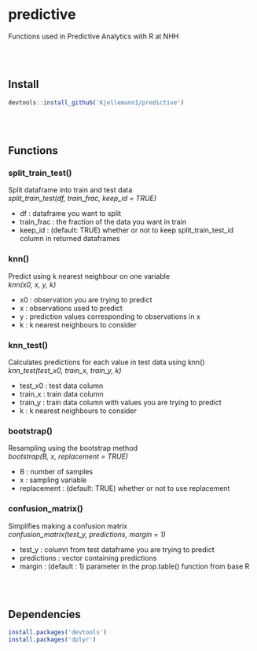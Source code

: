 # **predictive**  
Functions used in Predictive Analytics with R at NHH

<br></br>

## **Install**
```R
devtools::install_github('Kjellemann1/predictive')  
```

<br></br>

## **Functions**  

### **split_train_test()**
Split dataframe into train and test data  
*split_train_test(df, train_frac, keep_id = TRUE)*
- df : dataframe you want to split
- train_frac : the fraction of the data you want in train
- keep_id : (default: TRUE) whether or not to keep split_train_test_id column in returned dataframes 

### **knn()**  
Predict using k nearest neighbour on one variable  
*knn(x0, x, y, k)*  
- x0 : observation you are trying to predict
- x : observations used to predict
- y : prediction values corresponding to observations in x
- k : k nearest neighbours to consider

### **knn_test()**  
Calculates predictions for each value in test data using knn()  
*knn_test(test_x0, train_x, train_y, k)*  
- test_x0 : test data column
- train_x : train data column
- train_y : train data column with values you are trying to predict  
- k : k nearest neighbours to consider

### **bootstrap()**
Resampling using the bootstrap method  
*bootstrap(B, x, replacement = TRUE)*  
- B : number of samples
- x : sampling variable
- replacement : (default: TRUE) whether or not to use replacement  

### **confusion_matrix()**
Simplifies making a confusion matrix  
*confusion_matrix(test_y, predictions, margin = 1)*  
- test_y : column from test dataframe you are trying to predict
- predictions : vector containing predictions
- margin : (default : 1) parameter in the prop.table() function from base R

<br></br>

## **Dependencies**
```R
install.packages('devtools')
install.packages('dplyr')
```
